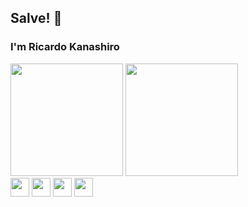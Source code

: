 ## Salve! 👋

### I'm Ricardo Kanashiro

<div>
    <img height='180em' src='https://github-readme-stats.vercel.app/api/top-langs/?username=ricardokanashiro&layout=compact&theme=tokyonight'>
    <img height='180em' src='https://github-readme-stats.vercel.app/api?username=ricardokanashiro&layout=compact&theme=dark&show_icons=true'>
</div>

<div>
    <img src="https://cdn.jsdelivr.net/gh/devicons/devicon/icons/html5/html5-original.svg" height='30'/>
    <img src="https://cdn.jsdelivr.net/gh/devicons/devicon/icons/css3/css3-original.svg" height='30' />
    <img src="https://cdn.jsdelivr.net/gh/devicons/devicon/icons/javascript/javascript-original.svg" height='30' />
    <img src="https://cdn.jsdelivr.net/gh/devicons/devicon/icons/tailwindcss/tailwindcss-plain.svg" height='30' />
</div>